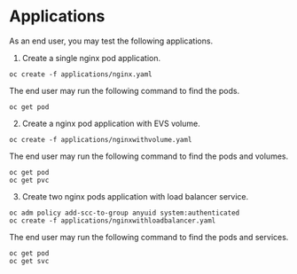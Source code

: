 # Applications

As an end user, you may test the following applications.

1. Create a single nginx pod application.

```
oc create -f applications/nginx.yaml
```

The end user may run the following command to find the pods.

```
oc get pod
```

2. Create a nginx pod application with EVS volume.

```
oc create -f applications/nginxwithvolume.yaml
```

The end user may run the following command to find the pods and volumes.

```
oc get pod
oc get pvc
```

3. Create two nginx pods application with load balancer service.
```
oc adm policy add-scc-to-group anyuid system:authenticated
oc create -f applications/nginxwithloadbalancer.yaml
```

The end user may run the following command to find the pods and services.

```
oc get pod
oc get svc
```

